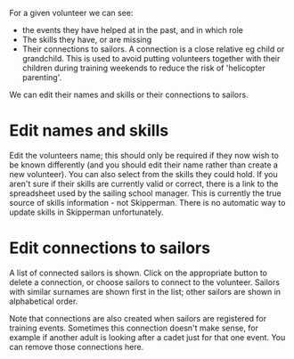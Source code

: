 

For a given volunteer we can see:

- the events they have helped at in the past, and in which role
- The skills they have, or are missing
- Their connections to sailors. A connection is a close relative eg child or grandchild. This is used to avoid putting volunteers together with their children during training weekends to reduce the risk of 'helicopter parenting'.

We can edit their names and skills or their connections to sailors.

# Edit names and skills

Edit the volunteers name; this should only be required if they now wish to be known differently (and you should edit their name rather than create a new volunteer). You can also select from the skills they could hold. If you aren't sure if their skills are currently valid or correct, there is a link to the spreadsheet used by the sailing school manager. This is currently the true source of skills information - not Skipperman. There is no automatic way to update skills in Skipperman unfortunately.

# Edit connections to sailors

A list of connected sailors is shown. Click on the appropriate button to delete a connection, or choose sailors to connect to the volunteer. Sailors with similar surnames are shown first in the list; other sailors are shown in alphabetical order.

Note that connections are also created when sailors are registered for training events. Sometimes this connection doesn't make sense, for example if another adult is looking after a cadet just for that one event. You can remove those connections here. 